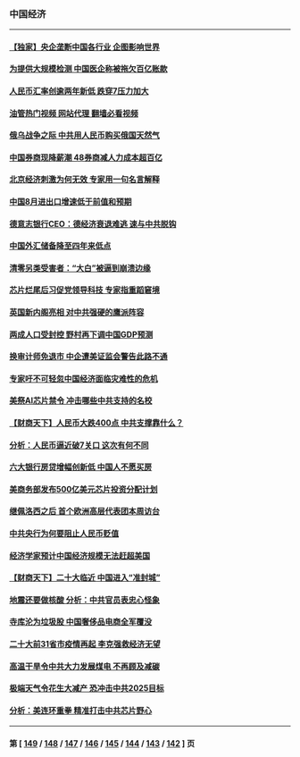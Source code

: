 ### 中国经济
---
#### [【独家】央企垄断中国各行业 企图影响世界](../../pages/ncid283/n13819883.md?09090445) 
#### [为提供大规模检测 中国医企称被拖欠百亿账款](../../pages/ncid283/n13819894.md?09090445) 
#### [人民币汇率创逾两年新低 跌穿7压力加大](../../pages/ncid283/n13819848.md?09090445) 
#### [油管热门视频 网站代理 翻墙必看视频](http://209.222.30.114:81/youtube.html?09090445)
#### [俄乌战争之际 中共用人民币购买俄国天然气](../../pages/ncid283/n13819600.md?09090445) 
#### [中国券商现降薪潮 48券商减人力成本超百亿](../../pages/ncid283/n13819571.md?09090445) 
#### [北京经济刺激为何无效 专家用一句名言解释](../../pages/ncid283/n13819505.md?09090445) 
#### [中国8月进出口增速低于前值和预期](../../pages/ncid283/n13819548.md?09090445) 
#### [德意志银行CEO：德经济衰退难逃 速与中共脱钩](../../pages/ncid283/n13819503.md?09090445) 
#### [中国外汇储备降至四年来低点](../../pages/ncid283/n13819493.md?09090445) 
#### [清零另类受害者：“大白”被逼到崩溃边缘](../../pages/ncid283/n13819363.md?09090445) 
#### [芯片烂尾后习促党领导科技 专家指重蹈窘境](../../pages/ncid283/n13819134.md?09090445) 
#### [英国新内阁亮相 对中共强硬的鹰派阵容](../../pages/ncid283/n13819202.md?09090445) 
#### [两成人口受封控 野村再下调中国GDP预测](../../pages/ncid283/n13819163.md?09090445) 
#### [换审计师免退市 中企遭美证监会警告此路不通](../../pages/ncid283/n13818792.md?09090445) 
#### [专家吁不可轻忽中国经济面临灾难性的危机](../../pages/ncid283/n13818967.md?09090445) 
#### [美祭AI芯片禁令 冲击哪些中共支持的名校](../../pages/ncid283/n13818784.md?09090445) 
#### [【财商天下】人民币大跌400点 中共支撑靠什么？](../../pages/ncid283/n13818750.md?09090445) 
#### [分析：人民币逼近破7关口 这次有何不同](../../pages/ncid283/n13818747.md?09090445) 
#### [六大银行房贷增幅创新低 中国人不愿买房](../../pages/ncid283/n13818529.md?09090445) 
#### [美商务部发布500亿美元芯片投资分配计划](../../pages/ncid283/n13818517.md?09090445) 
#### [继佩洛西之后 首个欧洲高层代表团本周访台](../../pages/ncid283/n13818598.md?09090445) 
#### [中共央行为何要阻止人民币贬值](../../pages/ncid283/n13818383.md?09090445) 
#### [经济学家预计中国经济规模无法赶超美国](../../pages/ncid283/n13817987.md?09090445) 
#### [【财商天下】二十大临近 中国进入“准封城”](../../pages/ncid283/n13817986.md?09090445) 
#### [地震还要做核酸 分析：中共官员表忠心怪象](../../pages/ncid283/n13817939.md?09090445) 
#### [寺库沦为垃圾股 中国奢侈品电商全军覆没](../../pages/ncid283/n13817560.md?09090445) 
#### [二十大前31省市疫情再起 李克强救经济无望](../../pages/ncid283/n13817553.md?09090445) 
#### [高温干旱令中共大力发展煤电 不再顾及减碳](../../pages/ncid283/n13817445.md?09090445) 
#### [极端天气令花生大减产 恐冲击中共2025目标](../../pages/ncid283/n13817316.md?09090445) 
#### [分析：美连环重拳 精准打击中共芯片野心](../../pages/ncid283/n13817007.md?09090445) 

---
#### 第 [ [149](./149.md?09090445) / [148](./148.md?09090445) / [147](./147.md?09090445) / [146](./146.md?09090445) / [145](./145.md?09090445) / [144](./144.md?09090445) / [143](./143.md?09090445) / [142](./142.md?09090445) ] 页
